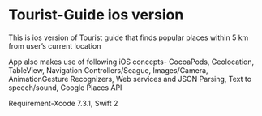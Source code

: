 # Tourist-Guide ios version
This is ios version of Tourist guide that finds popular places within 5 km from user’s current location

App also makes use of following iOS concepts-
CocoaPods, Geolocation, TableView, Navigation Controllers/Seague, Images/Camera, AnimationGesture Recognizers, Web services and JSON Parsing, Text to speech/sound, Google Places API

Requirement-Xcode 7.3.1, Swift 2
